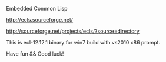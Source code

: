 


Embedded Common Lisp

http://ecls.sourceforge.net/

http://sourceforge.net/projects/ecls/?source=directory


This is ecl-12.12.1 binary for win7 build with vs2010 x86 prompt.

Have fun && Good luck!


